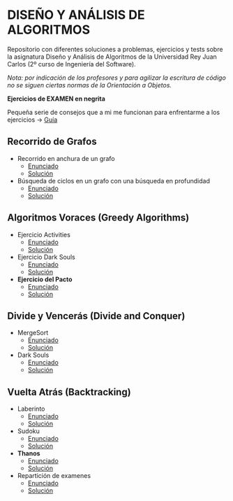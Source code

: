 # DISEÑO Y ANÁLISIS DE ALGORITMOS
Repositorio con diferentes soluciones a problemas, ejercicios y tests sobre la asignatura Diseño y Análisis de Algoritmos de la Universidad Rey Juan Carlos (2º curso de Ingeniería del Software).

*Nota: por indicación de los profesores y para agilizar la escritura de código no se siguen ciertas normas de la Orientación a Objetos.*

**Ejercicios de EXAMEN en negrita**

Pequeña serie de consejos que a mi me funcionan para enfrentarme a los ejercicios -> [Guía](https://github.com/Rauldilla/Algoritmos/blob/master/GUIA.md)

## Recorrido de Grafos
- Recorrido en anchura de un grafo
  - [Enunciado](https://github.com/Rauldilla/Algoritmos/blob/master/enunciados/BFS.pdf)
  - [Solución](https://github.com/Rauldilla/Algoritmos/blob/master/src/AlgoritmosSobreGrafos/BFS.java)
- Búsqueda de ciclos en un grafo con una búsqueda en profundidad
  - [Enunciado](https://github.com/Rauldilla/Algoritmos/blob/master/enunciados/Cycles.pdf)
  - [Solución](https://github.com/Rauldilla/Algoritmos/blob/master/src/AlgoritmosSobreGrafos/Cycles.java)

## Algoritmos Voraces (Greedy Algorithms)
- Ejercicio Activities
  - [Enunciado](https://github.com/Rauldilla/Algoritmos/blob/master/enunciados/Activities.pdf)
  - [Solución](https://github.com/Rauldilla/Algoritmos/blob/master/src/Voraces/Activities.java)
- Ejercicio Dark Souls
  - [Enunciado](https://github.com/Rauldilla/Algoritmos/blob/master/enunciados/DarkSouls.pdf)
  - [Solución](https://github.com/Rauldilla/Algoritmos/blob/master/src/Voraces/DarkSouls.java)
- **Ejercicio del Pacto**
  - [Enunciado](https://github.com/Rauldilla/Algoritmos/blob/master/enunciados/Pacto.pdf)
  - [Solución](https://github.com/Rauldilla/Algoritmos/blob/master/src/Voraces/Pacto.java)

## Divide y Vencerás (Divide and Conquer)
- MergeSort
  - [Enunciado](https://github.com/Rauldilla/Algoritmos/blob/master/enunciados/MergeSort.pdf)
  - [Solución](https://github.com/Rauldilla/Algoritmos/blob/master/src/DyV/MergeSort.java)
- Dark Souls
  - [Enunciado](https://github.com/Rauldilla/Algoritmos/blob/master/enunciados/DarkSoulsDyV.pdf)
  - [Solución](https://github.com/Rauldilla/Algoritmos/blob/master/src/DyV/DarkSoulsDyV.java)

## Vuelta Atrás (Backtracking)
- Laberinto
  - [Enunciado](https://github.com/Rauldilla/Algoritmos/blob/master/enunciados/Laberinto.pdf)
  - [Solución](https://github.com/Rauldilla/Algoritmos/blob/master/src/Backtracking/Laberinto.java)
- Sudoku
  - [Enunciado](https://github.com/Rauldilla/Algoritmos/blob/master/enunciados/Sudoku.pdf)
  - [Solución](https://github.com/Rauldilla/Algoritmos/blob/master/src/Backtracking/Sudoku.java)
- **Thanos**
  - [Enunciado](https://github.com/Rauldilla/Algoritmos/blob/master/enunciados/Thanos.pdf)
  - [Solución](https://github.com/Rauldilla/Algoritmos/blob/master/src/Backtracking/Thanos.java)
- Repartición de examenes
  - [Enunciado](https://github.com/Rauldilla/Algoritmos/blob/master/enunciados/Examen.pdf)
  - [Solución](https://github.com/Rauldilla/Algoritmos/blob/master/src/Backtracking/Examen.java)
